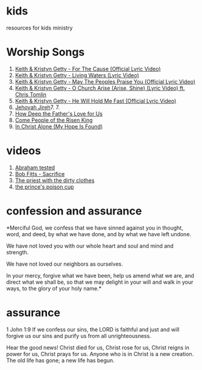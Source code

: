 # kids
resources for kids ministry

# Worship Songs
1. [Keith & Kristyn Getty - For The Cause (Official Lyric Video)](https://youtu.be/PHuLOdZdqs8)
2. [Keith & Kristyn Getty - Living Waters (Lyric Video)](https://youtu.be/LA9UfBEHciY)
3. [Keith & Kristyn Getty - May The Peoples Praise You (Official Lyric Video)](https://youtu.be/7BrfkjHdKVI)
4. [Keith & Kristyn Getty - O Church Arise (Arise, Shine) (Lyric Video) ft. Chris Tomlin](https://youtu.be/A98YQHG8tLY)
5. [Keith & Kristyn Getty - He Will Hold Me Fast (Official Lyric Video)](https://www.youtube.com/watch?v=936BapRFHaQ)
6. [Jehovah Jireh](https://youtu.be/JXXIDxbrzF8)7. 7. 
8. [How Deep the Father's Love for Us](https://www.youtube.com/watch?v=A0CDqG5STPM)
9. [Come People of the Risen King](https://www.youtube.com/watch?v=9j07fbld3uY)
10. [In Christ Alone (My Hope Is Found)](https://youtu.be/rn9-UNer6MQ)

# videos
1. [Abraham tested](https://youtu.be/N5aP78z9CxU)
2. [Bob Fitts - Sacrifice](https://www.youtube.com/watch?v=RcjkJp9VxY8&t=17s)
3. [The priest with the dirty clothes](https://youtu.be/biHTLw1nc9k?t=14)
4. [the prince's poison cup](https://www.youtube.com/watch?v=1pZa-F2SzAE&t=1s)

# confession and assurance

*Merciful God,
we confess that we have sinned against you
in thought, word, and deed,
by what we have done,
and by what we have left undone.

We have not loved you
with our whole heart and soul
and mind and strength.

We have not loved our neighbors as ourselves.

In your mercy,
forgive what we have been,
help us amend what we are,
and direct what we shall be,
so that we may delight in your will
and walk in your ways,
to the glory of your holy name.*

# assurance

1 John 1:9 
 If we confess our sins, the LORD is faithful and just and will forgive us our sins and purify us from all unrighteousness.

Hear the good news!
Christ died for us,
Christ rose for us,
Christ reigns in power for us,
Christ prays for us.
Anyone who is in Christ is a new creation.
The old life has gone; a new life has begun.
